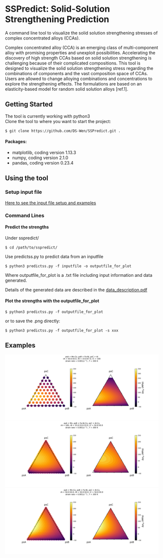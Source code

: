 # SSPredict: Solid-Solution Strengthening Prediction

A command line tool to visualize the solid solution strengthening stresses of complex concentrated alloys (CCAs).  
  
Complex concentrated alloy (CCA) is an emerging class of multi-component alloy with promising properties and unexploit possibilities. Accelerating the discovery of high strength CCAs based on solid solution strengthening is challenging because of their complicated compositions. This tool is designed to visualize the solid solution strengthening stress regarding the combinations of components and the vast composition space of CCAs. Users are allowed to change alloying combinations and concentrations to explore the strengthening effects. The formulations are based on an elasticity-based model for random solid solution alloys [ref.1].

## Getting Started
The tool is currently working with python3  
Clone the tool to where you want to start the project:
```  
$ git clone https://github.com/DS-Wen/SSPredict.git .
```
#### Packages:
* matplotlib, coding version 1.13.3
* numpy, coding version 2.1.0
* pandas, coding version 0.23.4

## Using the tool

### Setup input file
[Here to see the input file setup and examples](/examples/input_guide.md)
### Command Lines
#### Predict the strengths
Under sspredict/ 
```
$ cd /path/to/sspredict/
```
Use predictss.py to predict data from an inputfile
```
$ python3 predictss.py -f inputfile -o outputfile_for_plot  
```
Where outputfile_for_plot is a .txt file including input information and data generated.  

Details of the generated data are described in the [data_description.pdf](examples/output_description.pdf)
#### Plot the strengths with the outputfile_for_plot
```
$ python3 predictss.py -f outputfile_for_plot
```
or to save the .png directly:
```
$ python3 predictss.py -f outputfile_for_plot -s xxx
```
## Examples
![](examples/MnFe-CoNi-Al/MnFe-CoNi-Al_plot.png)
![](examples/Mn-FeCoNi-AlCu/Mn-FeCoNi-AlCu_plot.png)
![](examples/MnFe-CoNi-AlCu/MnFe-CoNi-AlCu_plot.png)

     
